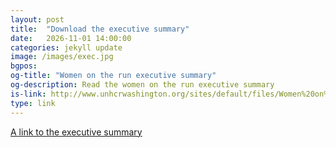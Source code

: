 ```yaml
---
layout: post
title:  "Download the executive summary"
date:   2026-11-01 14:00:00
categories: jekyll update
image: /images/exec.jpg
bgpos:
og-title: "Women on the run executive summary"
og-description: Read the women on the run executive summary
is-link: http://www.unhcrwashington.org/sites/default/files/Women%20on%20the%20Run%20Executive%20Summary.pdf
type: link
---
```


<a href="{{ page.is-link }}" target="_blank">A link to the executive summary</a>